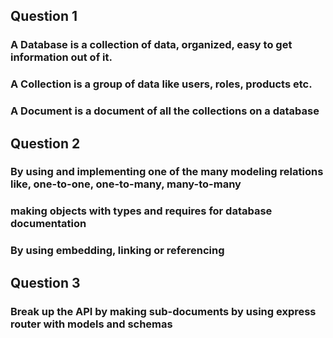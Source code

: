 ## Question 1
### A Database is a collection of data, organized, easy to get information out of it.
### A Collection is a group of data like users, roles, products etc.
### A Document is a document of all the collections on a database 

## Question 2
### By using and implementing one of the many modeling relations like, one-to-one, one-to-many, many-to-many
### making objects with types and requires for database documentation
### By using embedding, linking or referencing 

## Question 3
### Break up the API by making sub-documents by using express router with models and schemas 